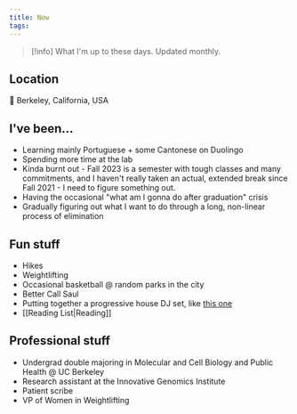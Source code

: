 ```yaml
---
title: Now
tags:
---
```

>[!info] What I'm up to these days. Updated monthly.
## Location
📍 Berkeley, California, USA
## I've been...
- Learning mainly Portuguese + some Cantonese on Duolingo
- Spending more time at the lab
- Kinda burnt out - Fall 2023 is a semester with tough classes and many commitments, and I haven't really taken an actual, extended break since Fall 2021 - I need to figure something out.
- Having the occasional "what am I gonna do after graduation" crisis
- Gradually figuring out what I want to do through a long, non-linear process of elimination
## Fun stuff
- Hikes
- Weightlifting
- Occasional basketball @ random parks in the city
- Better Call Saul
- Putting together a progressive house DJ set, like [this one](https://www.youtube.com/watch?v=VhPa0XYA5DA&t=1888s)
- [[Reading List|Reading]]
## Professional stuff
- Undergrad double majoring in Molecular and Cell Biology and Public Health @ UC Berkeley
- Research assistant at the Innovative Genomics Institute
- Patient scribe
- VP of Women in Weightlifting 